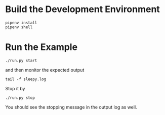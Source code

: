 # Build the Development Environment

```
pipenv install
pipenv shell
```

# Run the Example

```
./run.py start
```

and then monitor the expected output

```
tail -f sleepy.log
```

Stop it by

```
./run.py stop
```

You should see the stopping message in the output log as well.
